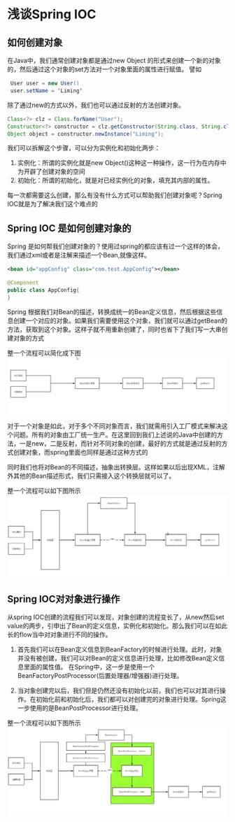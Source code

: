 # 浅谈Spring IOC
## 如何创建对象
在Java中，我们通常创建对象都是通过new Object 的形式来创建一个新的对象的，然后通过这个对象的set方法对一个对象里面的属性进行赋值。
譬如
``` java
 User user = new User()
 user.setName = 'Liming'
```
除了通过new的方式以外，我们也可以通过反射的方法创建对象。
``` java
Class<?> clz = Class.forName("User");
Constructor<?> constructor = clz.getConstructor(String.class, String.class);
Object object = constructor.newInstance("Liming");

```

我们可以拆解这个步骤，可以分为实例化和初始化两步：
1. 实例化：所谓的实例化就是new Object()这种这一种操作，这一行为在内存中为开辟了创建对象的空间
2. 初始化：所谓的初始化，就是对已经实例化的对象，填充其内部的属性。

每一次都需要这么创建，那么有没有什么方式可以帮助我们创建对象呢？Spring IOC就是为了解决我们这个难点的

## Spring IOC 是如何创建对象的
Spring 是如何帮我们创建对象的？使用过spring的都应该有过一个这样的体会，我们通过xml或者是注解来描述一个Bean,就像这样。
``` xml
<bean id="appConfig" class="com.test.AppConfig"></bean>
```
``` java
@Component
public class AppConfig{
}
```
Spring 根据我们对Bean的描述，转换成统一的Bean定义信息，然后根据这些信息创建一个对应的对象。如果我们需要使用这个对象，我们就可以通过getBean的方法，获取到这个对象。这样子就不用重新创建了，同时也省下了我们写一大串创建对象的方式

整一个流程可以简化成下图
![IOC1](..\image\IOC1.png)


对于一个对象是如此，对于多个不同对象而言，我们就需用引入工厂模式来解决这个问题。所有的对象由工厂统一生产。在这里回到我们上述说的Java中创建的方法，一是new，二是反射，而针对不同对象的创建，最好的方式就是通过反射的方式创建对象，而spring里面也同样是通过这种方式的

同时我们也将对Bean的不同描述，抽象出转换层。这样如果以后出现XML，注解外其他的Bean描述形式，我们只需接入这个转换层就可以了。

整一个流程可以如下图所示
![IOC2](..\image\IOC2.png)

## Spring IOC对对象进行操作
从spring IOC创建的流程我们可以发现，对象创建的流程变长了，从new然后set value的两步，引申出了Bean的定义信息，实例化和初始化。那么我们可以在如此长的flow当中对对象进行不同的操作。
1. 首先我们可以在Bean定义信息到BeanFactory的时候进行处理。此时，对象并没有被创建，我们可以对Bean的定义信息进行处理，比如修改Bean定义信息里面的属性值。
在Spring中，这一步是使用一个BeanFactoryPostProcessor(后置处理器/增强器)进行处理。

2. 当对象创建完以后，我们但是仍然还没有初始化以前，我们也可以对其进行操作。在初始化前和初始化后，我们都可以对创建完的对象进行处理。Spring这一步使用的是BeanPostProcessor进行处理。

整一个流程可以如下图所示
![IOC3](..\image\IOC3.png)







